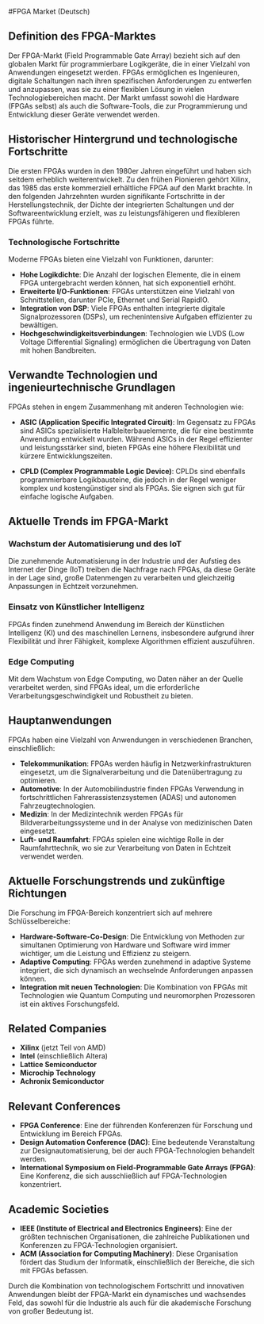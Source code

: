 #FPGA Market (Deutsch)

## Definition des FPGA-Marktes

Der FPGA-Markt (Field Programmable Gate Array) bezieht sich auf den globalen Markt für programmierbare Logikgeräte, die in einer Vielzahl von Anwendungen eingesetzt werden. FPGAs ermöglichen es Ingenieuren, digitale Schaltungen nach ihren spezifischen Anforderungen zu entwerfen und anzupassen, was sie zu einer flexiblen Lösung in vielen Technologiebereichen macht. Der Markt umfasst sowohl die Hardware (FPGAs selbst) als auch die Software-Tools, die zur Programmierung und Entwicklung dieser Geräte verwendet werden.

## Historischer Hintergrund und technologische Fortschritte

Die ersten FPGAs wurden in den 1980er Jahren eingeführt und haben sich seitdem erheblich weiterentwickelt. Zu den frühen Pionieren gehört Xilinx, das 1985 das erste kommerziell erhältliche FPGA auf den Markt brachte. In den folgenden Jahrzehnten wurden signifikante Fortschritte in der Herstellungstechnik, der Dichte der integrierten Schaltungen und der Softwareentwicklung erzielt, was zu leistungsfähigeren und flexibleren FPGAs führte.

### Technologische Fortschritte

Moderne FPGAs bieten eine Vielzahl von Funktionen, darunter:

- **Hohe Logikdichte**: Die Anzahl der logischen Elemente, die in einem FPGA untergebracht werden können, hat sich exponentiell erhöht.
- **Erweiterte I/O-Funktionen**: FPGAs unterstützen eine Vielzahl von Schnittstellen, darunter PCIe, Ethernet und Serial RapidIO.
- **Integration von DSP**: Viele FPGAs enthalten integrierte digitale Signalprozessoren (DSPs), um rechenintensive Aufgaben effizienter zu bewältigen.
- **Hochgeschwindigkeitsverbindungen**: Technologien wie LVDS (Low Voltage Differential Signaling) ermöglichen die Übertragung von Daten mit hohen Bandbreiten.

## Verwandte Technologien und ingenieurtechnische Grundlagen

FPGAs stehen in engem Zusammenhang mit anderen Technologien wie:

- **ASIC (Application Specific Integrated Circuit)**: Im Gegensatz zu FPGAs sind ASICs spezialisierte Halbleiterbauelemente, die für eine bestimmte Anwendung entwickelt wurden. Während ASICs in der Regel effizienter und leistungsstärker sind, bieten FPGAs eine höhere Flexibilität und kürzere Entwicklungszeiten.
  
- **CPLD (Complex Programmable Logic Device)**: CPLDs sind ebenfalls programmierbare Logikbausteine, die jedoch in der Regel weniger komplex und kostengünstiger sind als FPGAs. Sie eignen sich gut für einfache logische Aufgaben.

## Aktuelle Trends im FPGA-Markt

### Wachstum der Automatisierung und des IoT

Die zunehmende Automatisierung in der Industrie und der Aufstieg des Internet der Dinge (IoT) treiben die Nachfrage nach FPGAs, da diese Geräte in der Lage sind, große Datenmengen zu verarbeiten und gleichzeitig Anpassungen in Echtzeit vorzunehmen.

### Einsatz von Künstlicher Intelligenz

FPGAs finden zunehmend Anwendung im Bereich der Künstlichen Intelligenz (KI) und des maschinellen Lernens, insbesondere aufgrund ihrer Flexibilität und ihrer Fähigkeit, komplexe Algorithmen effizient auszuführen.

### Edge Computing

Mit dem Wachstum von Edge Computing, wo Daten näher an der Quelle verarbeitet werden, sind FPGAs ideal, um die erforderliche Verarbeitungsgeschwindigkeit und Robustheit zu bieten.

## Hauptanwendungen

FPGAs haben eine Vielzahl von Anwendungen in verschiedenen Branchen, einschließlich:

- **Telekommunikation**: FPGAs werden häufig in Netzwerkinfrastrukturen eingesetzt, um die Signalverarbeitung und die Datenübertragung zu optimieren.
- **Automotive**: In der Automobilindustrie finden FPGAs Verwendung in fortschrittlichen Fahrerassistenzsystemen (ADAS) und autonomen Fahrzeugtechnologien.
- **Medizin**: In der Medizintechnik werden FPGAs für Bildverarbeitungssysteme und in der Analyse von medizinischen Daten eingesetzt.
- **Luft- und Raumfahrt**: FPGAs spielen eine wichtige Rolle in der Raumfahrttechnik, wo sie zur Verarbeitung von Daten in Echtzeit verwendet werden.

## Aktuelle Forschungstrends und zukünftige Richtungen

Die Forschung im FPGA-Bereich konzentriert sich auf mehrere Schlüsselbereiche:

- **Hardware-Software-Co-Design**: Die Entwicklung von Methoden zur simultanen Optimierung von Hardware und Software wird immer wichtiger, um die Leistung und Effizienz zu steigern.
- **Adaptive Computing**: FPGAs werden zunehmend in adaptive Systeme integriert, die sich dynamisch an wechselnde Anforderungen anpassen können.
- **Integration mit neuen Technologien**: Die Kombination von FPGAs mit Technologien wie Quantum Computing und neuromorphen Prozessoren ist ein aktives Forschungsfeld.

## Related Companies

- **Xilinx** (jetzt Teil von AMD)
- **Intel** (einschließlich Altera)
- **Lattice Semiconductor**
- **Microchip Technology**
- **Achronix Semiconductor**

## Relevant Conferences

- **FPGA Conference**: Eine der führenden Konferenzen für Forschung und Entwicklung im Bereich FPGAs.
- **Design Automation Conference (DAC)**: Eine bedeutende Veranstaltung zur Designautomatisierung, bei der auch FPGA-Technologien behandelt werden.
- **International Symposium on Field-Programmable Gate Arrays (FPGA)**: Eine Konferenz, die sich ausschließlich auf FPGA-Technologien konzentriert.

## Academic Societies

- **IEEE (Institute of Electrical and Electronics Engineers)**: Eine der größten technischen Organisationen, die zahlreiche Publikationen und Konferenzen zu FPGA-Technologien organisiert.
- **ACM (Association for Computing Machinery)**: Diese Organisation fördert das Studium der Informatik, einschließlich der Bereiche, die sich mit FPGAs befassen.

Durch die Kombination von technologischem Fortschritt und innovativen Anwendungen bleibt der FPGA-Markt ein dynamisches und wachsendes Feld, das sowohl für die Industrie als auch für die akademische Forschung von großer Bedeutung ist.